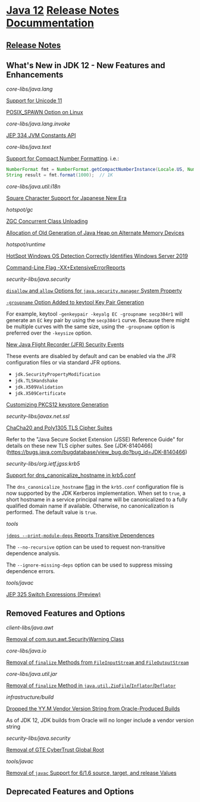 # [Java 12](https://docs.oracle.com/en/java/javase/12/) [Release Notes Docummentation](https://www.oracle.com/java/technologies/javase/12-relnotes.html)

## [Release Notes](https://www.oracle.com/java/technologies/javase/12-relnote-issues.html)

## What's New in JDK 12 - New Features and Enhancements

*core-libs/java.lang*

[Support for Unicode 11](https://www.oracle.com/java/technologies/javase/12-relnote-issues.html#JDK-8209923)

[POSIX_SPAWN Option on Linux](https://www.oracle.com/java/technologies/javase/12-relnote-issues.html#JDK-8212828)

*core-libs/java.lang.invoke*

[JEP 334 JVM Constants API](https://www.oracle.com/java/technologies/javase/12-relnote-issues.html#JDK-8203252)

*core-libs/java.text*

[Support for Compact Number Formatting](https://www.oracle.com/java/technologies/javase/12-relnote-issues.html#JDK-8177552). i.e.:

```java
NumberFormat fmt = NumberFormat.getCompactNumberInstance(Locale.US, NumberFormat.Style.SHORT);
String result = fmt.format(1000);  // 1K
```

*core-libs/java.util:i18n*

[Square Character Support for Japanese New Era](https://www.oracle.com/java/technologies/javase/12-relnote-issues.html#JDK-8211398)

*hotspot/gc*

[ZGC Concurrent Class Unloading](https://www.oracle.com/java/technologies/javase/12-relnote-issues.html#JDK-8214897)

[Allocation of Old Generation of Java Heap on Alternate Memory Devices](https://www.oracle.com/java/technologies/javase/12-relnote-issues.html#JDK-8202286)

*hotspot/runtime*

[HotSpot Windows OS Detection Correctly Identifies Windows Server 2019](https://www.oracle.com/java/technologies/javase/12-relnote-issues.html#JDK-8211106)

[Command-Line Flag -XX+ExtensiveErrorReports](https://www.oracle.com/java/technologies/javase/12-relnote-issues.html#JDK-8211845)

*security-libs/java.security*

[`disallow` and `allow` Options for `java.security.manager` System Property](https://www.oracle.com/java/technologies/javase/12-relnote-issues.html#JDK-8191053)

[`-groupname` Option Added to keytool Key Pair Generation](https://www.oracle.com/java/technologies/javase/12-relnote-issues.html#JDK-8213400)

For example, keytool `-genkeypair -keyalg EC -groupname secp384r1` will generate an `EC` key pair by using the `secp384r1` curve. Because there might be multiple curves with the same size, using the `-groupname` option is preferred over the `-keysize` option.

[New Java Flight Recorder (JFR) Security Events](https://www.oracle.com/java/technologies/javase/12-relnote-issues.html#JDK-8148188)

These events are disabled by default and can be enabled via the JFR configuration files or via standard JFR options.

- `jdk.SecurityPropertyModification`
- `jdk.TLSHandshake`
- `jdk.X509Validation`
- `jdk.X509Certificate`

[Customizing PKCS12 keystore Generation](https://www.oracle.com/java/technologies/javase/12-relnote-issues.html#JDK-8076190)

*security-libs/javax.net.ssl*

[ChaCha20 and Poly1305 TLS Cipher Suites](https://www.oracle.com/java/technologies/javase/12-relnote-issues.html#JDK-8140466)

Refer to the "Java Secure Socket Extension (JSSE) Reference Guide" for details on these new TLS cipher suites. See (JDK-8140466](https://bugs.java.com/bugdatabase/view_bug.do?bug_id=JDK-8140466)

*security-libs/org.ietf.jgss:krb5*

[Support for dns_canonicalize_hostname in krb5.conf](https://www.oracle.com/java/technologies/javase/12-relnote-issues.html#JDK-8210821)

The `dns_canonicalize_hostname` [flag](https://web.mit.edu/kerberos/krb5-devel/doc/admin/conf_files/krb5_conf.html) in the `krb5.conf` configuration file is now supported by the JDK Kerberos implementation. When set to `true`, a short hostname in a service principal name will be canonicalized to a fully qualified domain name if available. Otherwise, no canonicalization is performed. The default value is `true`.

*tools*

[`jdeps --print-module-deps` Reports Transitive Dependences](https://www.oracle.com/java/technologies/javase/12-relnote-issues.html#JDK-8213909)

The `--no-recursive` option can be used to request non-transitive dependence analysis.

The `--ignore-missing-deps` option can be used to suppress missing dependence errors.

*tools/javac*

[JEP 325 Switch Expressions (Preview)](https://www.oracle.com/java/technologies/javase/12-relnote-issues.html#JDK-8192963)

## Removed Features and Options

*client-libs/java.awt*

[Removal of com.sun.awt.SecurityWarning Class](https://www.oracle.com/java/technologies/javase/12-relnote-issues.html#JDK-8210692)

*core-libs/java.io*

[Removal of `finalize` Methods from `FileInputStream` and `FileOutputStream`](https://www.oracle.com/java/technologies/javase/12-relnote-issues.html#JDK-8192939)

*core-libs/java.util.jar*

[Removal of `finalize` Method in `java.util.ZipFile`/`Inflator`/`Deflator`](https://www.oracle.com/java/technologies/javase/12-relnote-issues.html#JDK-8212129)

*infrastructure/build*

[Dropped the YY.M Vendor Version String from Oracle-Produced Builds](https://www.oracle.com/java/technologies/javase/12-relnote-issues.html#JDK-8211726)

As of JDK 12, JDK builds from Oracle will no longer include a vendor version string

*security-libs/java.security*

[Removal of GTE CyberTrust Global Root](https://www.oracle.com/java/technologies/javase/12-relnote-issues.html#JDK-8195793)

*tools/javac*

[Removal of `javac` Support for 6/1.6 source, target, and release Values](https://www.oracle.com/java/technologies/javase/12-relnote-issues.html#JDK-8028563)

## Deprecated Features and Options
